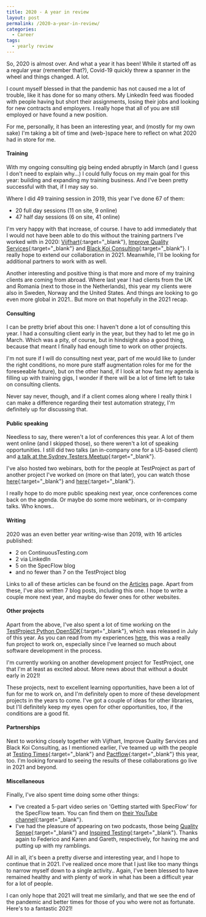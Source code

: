 ```yaml
---
title: 2020 - A year in review
layout: post
permalink: /2020-a-year-in-review/
categories:
  - Career
tags:
  - yearly review
---
```

So, 2020 is almost over. And what a year it has been! While it started off as a regular year (remember that?), Covid-19 quickly threw a spanner in the wheel and things changed. A lot.

I count myself blessed in that the pandemic has not caused me a lot of trouble, like it has done for so many others. My LinkedIn feed was flooded with people having but short their assignments, losing their jobs and looking for new contracts and employers. I really hope that all of you are still employed or have found a new position.

For me, personally, it has been an interesting year, and (mostly for my own sake) I'm taking a bit of time and (web-)space here to reflect on what 2020 had in store for me.  

#### Training
With my ongoing consulting gig being ended abruptly in March (and I guess I don't need to explain why...) I could fully focus on my main goal for this year: building and expanding my training business. And I've been pretty successful with that, if I may say so.

Where I did 49 training session in 2019, this year I've done 67 of them:

* 20 full day sessions (11 on site, 9 online)
* 47 half day sessions (6 on site, 41 online)

I'm very happy with that increase, of course. I have to add immediately that I  would not have been able to do this without the training partners I've worked with in 2020: [Vijfhart](https://www.vijfhart.nl/){:target="_blank"}, [Improve Quality Services](https://www.improveqs.nl/){:target="_blank"} and [Black Koi Consulting](http://black-koi.consulting/){:target="_blank"}. I really hope to extend our collaboration in 2021. Meanwhile, I'll be looking for additional partners to work with as well.

Another interesting and positive thing is that more and more of my training clients are coming from abroad. Where last year I had clients from the UK and Romania (next to those in the Netherlands), this year my clients were also in Sweden, Norway and the United States. And things are looking to go even more global in 2021.. But more on that hopefully in the 2021 recap.

#### Consulting
I can be pretty brief about this one: I haven't done a lot of consulting this year. I had a consulting client early in the year, but they had to let me go in March. Which was a pity, of course, but in hindsight also a good thing, because that meant I finally had enough time to work on other projects.

I'm not sure if I will do consulting next year, part of me would like to (under the right conditions, no more pure staff augmentation roles for me for the foreseeable future), but on the other hand, if I look at how fast my agenda is filling up with training gigs, I wonder if there will be a lot of time left to take on consulting clients.

Never say never, though, and if a client comes along where I really think I can make a difference regarding their test automation strategy, I'm definitely up for discussing that.

#### Public speaking
Needless to say, there weren't a lot of conferences this year. A lot of them went online (and I skipped those), so there weren't a lot of speaking opportunities. I still did two talks (an in-company one for a US-based client) and [a talk at the Sydney Testers Meetup](https://www.youtube.com/watch?v=wql2glrGp1A){:target="_blank"}.

I've also hosted two webinars, both for the people at TestProject as part of another project I've worked on (more on that later), you can watch those [here](https://www.youtube.com/watch?v=Cis7vUtXW8k){:target="_blank"} and [here](https://www.youtube.com/watch?v=97qYb999XmU){:target="_blank"}.

I really hope to do more public speaking next year, once conferences come back on the agenda. Or maybe do some more webinars, or in-company talks. Who knows..

#### Writing
2020 was an even better year writing-wise than 2019, with 16 articles published:

* 2 on ContinuousTesting.com
* 2 via LinkedIn
* 5 on the SpecFlow blog
* and no fewer than 7 on the TestProject blog

Links to all of these articles can be found on the [Articles](/articles/) page. Apart from these, I've also written 7 blog posts, including this one. I hope to write a couple more next year, and maybe do fewer ones for other websites.

#### Other projects
Apart from the above, I've also spent a lot of time working on the [TestProject Python OpenSDK](https://pypi.org/project/testproject-python-sdk/){:target="_blank"}, which was released in July of this year. As you can read from my experiences [here](/on-my-first-software-development-project/), this was a really fun project to work on, especially since I've learned so much about software development in the process.

I'm currently working on another development project for TestProject, one that I'm at least as excited about. More news about that without a doubt early in 2021!

These projects, next to excellent learning opportunities, have been a lot of fun for me to work on, and I'm definitely open to more of these development projects in the years to come. I've got a couple of ideas for other libraries, but I'll definitely keep my eyes open for other opportunities, too, if the conditions are a good fit.

#### Partnerships
Next to working closely together with Vijfhart, Improve Quality Services and Black Koi Consulting, as I mentioned earlier, I've teamed up with the people at [Testing Times](https://testingtimes.com.au/){:target="_blank"} and [Pactflow](https://pactflow.io/){:target="_blank"} this year, too. I'm looking forward to seeing the results of these collaborations go live in 2021 and beyond.  

#### Miscellaneous
Finally, I've also spent time doing some other things:

* I've created a 5-part video series on 'Getting started with SpecFlow' for the SpecFlow team. You can find them on [their YouTube channel](https://www.youtube.com/c/SpecFlowBDD/videos){:target="_blank"}.
* I've had the pleasure of appearing on two podcasts, those being [Quality Sense](https://abstracta.us/blog/podcast/quality-sense-podcast-bas-dijkstra/){:target="_blank"} and [Inspired Testing](https://www.youtube.com/watch?v=SFymsQVMWB8){:target="_blank"}. Thanks again to Federico and Karen and Gareth, respectively, for having me and putting up with my ramblings.

All in all, it's been a pretty diverse and interesting year, and I hope to continue that in 2021. I've realized once more that I just like too many things to narrow myself down to a single activity.. Again, I've been blessed to have remained healthy and with plenty of work in what has been a difficult year for a lot of people.

I can only hope that 2021 will treat me similarly, and that we see the end of the pandemic and better times for those of you who were not as fortunate. Here's to a fantastic 2021!  
